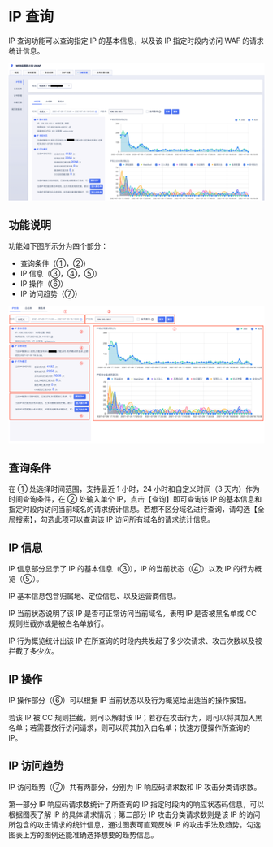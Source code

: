 # IP 查询

IP 查询功能可以查询指定 IP 的基本信息，以及该 IP 指定时段内访问 WAF 的请求统计信息。

![ip-query-img-1](/images/ip_query_img_1.png)

## 功能说明

功能如下图所示分为四个部分：

- 查询条件（①，②）
- IP 信息（③，④，⑤）
- IP 操作（⑥）
- IP 访问趋势（⑦）

![ip-query-img-2](/images/ip_query_img_2.png)

## 查询条件

在 ① 处选择时间范围，支持最近 1 小时，24 小时和自定义时间（3 天内）作为时间查询条件，在 ② 处输入单个 IP，点击【查询】即可查询该 IP 的基本信息和指定时段内访问当前域名的请求统计信息。若想不区分域名进行查询，请勾选【全局搜索】，勾选此项可以查询该 IP 访问所有域名的请求统计信息。

## IP 信息

IP 信息部分显示了 IP 的基本信息（③），IP 的当前状态（④）以及 IP 的行为概览（⑤）。

IP 基本信息包含归属地、定位信息、以及运营商信息。

IP 当前状态说明了该 IP 是否可正常访问当前域名，表明 IP 是否被黑名单或 CC 规则拦截亦或是被白名单放行。

IP 行为概览统计出该 IP 在所查询的时段内共发起了多少次请求、攻击次数以及被拦截了多少次。

## IP 操作

IP 操作部分（⑥）可以根据 IP 当前状态以及行为概览给出适当的操作按钮。

若该 IP 被 CC 规则拦截，则可以解封该 IP；若存在攻击行为，则可以将其加入黑名单；若需要放行访问请求，则可以将其加入白名单；快速方便操作所查询的 IP。

## IP 访问趋势

IP 访问趋势（⑦）共有两部分，分别为 IP 响应码请求数和 IP 攻击分类请求数。

第一部分 IP 响应码请求数统计了所查询的 IP 指定时段内的响应状态码信息，可以根据图表了解 IP 的具体请求情况；第二部分 IP 攻击分类请求数则是该 IP 的访问所包含的攻击请求的统计信息，通过图表可直观反映 IP 的攻击手法及趋势。勾选图表上方的图例还能准确选择想要的趋势信息。
